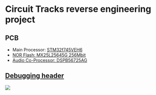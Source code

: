 # Circuit Tracks reverse engineering project

## PCB
* Main Processor: <a href="https://www.st.com/en/microcontrollers-microprocessors/stm32f745ve.html">STM32f745VEH6
* NOR Flash: MX25L25645G 256Mbit
* Audio Co-Processor: DSPB56725AG

## Debugging header
<image src="./debugHeader.svg">
